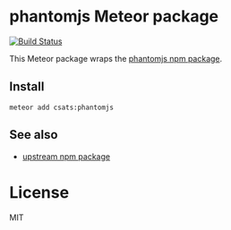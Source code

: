 # phantomjs Meteor package

[![Build Status](https://travis-ci.org/csats/meteor-npm-phantomjs.svg?branch=master)](https://travis-ci.org/csats/meteor-npm-phantomjs)

This Meteor package wraps the [phantomjs npm package](https://www.npmjs.com/package/phantomjs).

## Install

    meteor add csats:phantomjs

## See also

* [upstream npm package](https://www.npmjs.com/package/phantomjs)

# License

MIT
